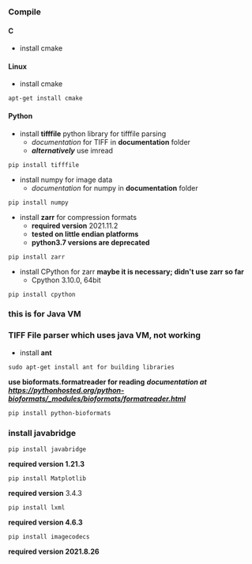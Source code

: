 ### Compile
#### C
- install cmake
#### Linux
- install cmake
```
apt-get install cmake
```

#### Python
- install **tifffile** python library for tifffile parsing
	- _documentation_ for TIFF in **documentation** folder 
	- ***alternatively*** use imread
```
pip install tifffile 
```
- install numpy for image data
	- _documentation_ for numpy in **documentation** folder 
```
pip install numpy
```
- install **zarr** for compression formats
	- **required version** 2021.11.2
	- **tested on little endian platforms**
	- **python3.7 versions are deprecated**
```
pip install zarr
```
- install CPython for zarr **maybe it is necessary; didn't use zarr so far**
	- Cpython 3.10.0, 64bit
```
pip install cpython
```

### this is for Java VM 
### TIFF File parser which uses java VM, **not working**
- install **ant**
```
sudo apt-get install ant for building libraries
```
**use bioformats.formatreader for reading**
***documentation at https://pythonhosted.org/python-bioformats/_modules/bioformats/formatreader.html***

```
pip install python-bioformats
```
### install javabridge
```
pip install javabridge
```
**required version 1.21.3**

```
pip install Matplotlib 
```
**required version** 3.4.3

```
pip install lxml
```
**required version 4.6.3**

```
pip install imagecodecs
```
**required version 2021.8.26**

